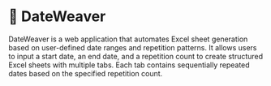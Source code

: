 # 📅 DateWeaver

DateWeaver is a web application that automates Excel sheet generation based on user-defined date ranges and repetition patterns. It allows users to input a start date, an end date, and a repetition count to create structured Excel sheets with multiple tabs. Each tab contains sequentially repeated dates based on the specified repetition count.
